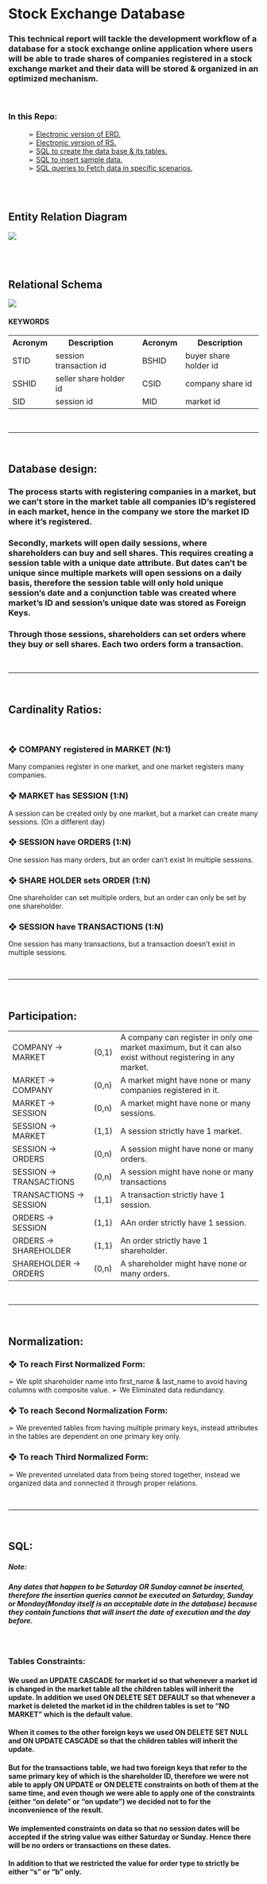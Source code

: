 # Stock Exchange Database

### This technical report will tackle the development workflow of a database for a stock exchange online application where users will be able to trade shares of companies registered in a stock exchange market and their data will be stored & organized in an optimized mechanism.

<br>

### In this Repo:

<dd>➢ <a href="stock_exchangeERD.erdplus">Electronic version of ERD.</a></dd>
<dd>➢ <a href="stock_exchangeRS.erdplus">Electronic version of RS.</a></dd>
<dd>➢ <a href="tables_creation.sql">SQL to create the data base & its tables.</a></dd>
<dd>➢ <a href="data_insertion.sql">SQL to insert sample data.</a></dd>
<dd>➢ <a href="queries.sql">SQL queries to Fetch data in specific scenarios.</a></dd>

<!-- ///////////////////////////////////////////////////////////////////////////////////// -->

<BR><BR>

<!-- ///////////////////////////////////////////////////////////////////////////////////// -->

## Entity Relation Diagram

<img src="assets/entity_relation_diagram_img.png">

<BR><BR>

## Relational Schema

<img src="assets/relational_schema_img.png">

#### KEYWORDS

<table>
  <tr>
    <th>Acronym</th>
    <th>Description</th>
    <th></th>
    <th>Acronym</th>
    <th>Description</th>
  </tr>
  <tr>
    <td>STID</td>
    <td>session transaction id </td>
    <td></td>
    <td>BSHID</td>
    <td>buyer share holder id</td>
  </tr>
  <tr>
    <td>SSHID</td>
    <td>seller share holder id</td>
    <td></td>
    <td>CSID</td>
    <td>company share id</td>
  </tr>
  <tr>
    <td>SID</td>
    <td>session id</td>
    <td></td>
    <td>MID</td>
    <td>market id</td>
  </tr>
  
</table>

<BR>
<!-- ///////////////////////////////////////////////////////////////////////////////////// -->
<hr>
<BR>

## Database design:

### The process starts with registering companies in a market, but we can’t store in the market table all companies ID’s registered in each market, hence in the company we store the market ID where it’s registered.

### Secondly, markets will open daily sessions, where shareholders can buy and sell shares. This requires creating a session table with a unique date attribute. But dates can’t be unique since multiple markets will open sessions on a daily basis, therefore the session table will only hold unique session’s date and a conjunction table was created where market’s ID and session’s unique date was stored as Foreign Keys.

### Through those sessions, shareholders can set orders where they buy or sell shares. Each two orders form a transaction.

<BR>
<!-- ///////////////////////////////////////////////////////////////////////////////////// -->
<hr>
<BR>

## Cardinality Ratios:

<br>

### ❖ COMPANY registered in MARKET (N:1)

Many companies register in one market, and one market registers many companies.

### ❖ MARKET has SESSION (1:N)

A session can be created only by one market, but a market can create many sessions. (On a different day)

### ❖ SESSION have ORDERS (1:N)

One session has many orders, but an order can’t exist In multiple sessions.

### ❖ SHARE HOLDER sets ORDER (1:N)

One shareholder can set multiple orders, but an order can only be set by one shareholder.

### ❖ SESSION have TRANSACTIONS (1:N)

One session has many transactions, but a transaction doesn’t exist in multiple sessions.

<BR>
<!-- ///////////////////////////////////////////////////////////////////////////////////// -->
<hr>
<BR>

## Participation:

<table>

  <tr>
    <td>COMPANY → MARKET</td>
    <td>(0,1)</td>
    <td>A company can register in only one market maximum, but it can also exist without registering in any market.</td>
  </tr>

  <tr>
    <td>MARKET → COMPANY</td>
    <td>(0,n)</td>
    <td>A market might have none or many companies registered in it.</td>
  </tr>

  <tr>
    <td>MARKET → SESSION</td>
    <td>(0,n)</td>
    <td>A market might have none or many sessions.</td>
  </tr>

  <tr>
    <td>SESSION →  MARKET</td>
    <td>(1,1)</td>
    <td>A session strictly have 1 market.</td>
  </tr>

  <tr>
    <td>SESSION →  ORDERS</td>
    <td>(0,n)</td>
    <td>A session might have none or many orders.</td>
  </tr>

  <tr>
    <td>SESSION →  TRANSACTIONS</td>
    <td>(0,n)</td>
    <td>A session might have none or many transactions</td>
  </tr>

  <tr>
    <td>TRANSACTIONS  → SESSION</td>
    <td>(1,1)</td>
    <td>A transaction strictly have 1 session.</td>
  </tr>

  <tr>
    <td>ORDERS  → SESSION</td>
    <td>(1,1)</td>
    <td>AAn order strictly have 1 session.</td>
  </tr>

  <tr>
    <td>ORDERS  → SHAREHOLDER</td>
    <td>(1,1)</td>
    <td>An order strictly have 1 shareholder.</td>
  </tr>

  <tr>
    <td>SHAREHOLDER  → ORDERS</td>
    <td>(0,n)</td>
    <td>A shareholder might have none or many orders.</td>
  </tr>
  
</table>

<BR>
<!-- ///////////////////////////////////////////////////////////////////////////////////// -->
<hr>
<BR>

## Normalization:

### ❖ To reach First Normalized Form:

➢ We split shareholder name into first_name & last_name to avoid having columns with composite value.
➢ We Eliminated data redundancy.

### ❖ To reach Second Normalization Form:

➢ We prevented tables from having multiple primary keys, instead attributes in the tables are dependent on one primary key only.

### ❖ To reach Third Normalized Form:

➢ We prevented unrelated data from being stored together, instead we organized data and connected it through proper relations.

<BR>
<!-- ///////////////////////////////////////////////////////////////////////////////////// -->
<hr>
<BR>

## SQL:

##### Note:

##### Any dates that happen to be Saturday OR Sunday cannot be inserted, therefore the insertion queries cannot be executed on Saturday, Sunday or Monday(Monday itself is an acceptable date in the database) because they contain functions that will insert the date of execution and the day before.

<br>

### Tables Constraints:

#### We used an UPDATE CASCADE for market id so that whenever a market id is changed in the market table all the children tables will inherit the update. In addition we used ON DELETE SET DEFAULT so that whenever a market is deleted the market id in the children tables is set to “NO MARKET” which is the default value.

#### When it comes to the other foreign keys we used ON DELETE SET NULL and ON UPDATE CASCADE so that the children tables will inherit the update.

#### But for the transactions table, we had two foreign keys that refer to the same primary key of which is the shareholder ID, therefore we were not able to apply ON UPDATE or ON DELETE constraints on both of them at the same time, and even though we were able to apply one of the constraints (either “on delete” or “on update”) we decided not to for the inconvenience of the result.

#### We implemented constraints on data so that no session dates will be accepted if the string value was either Saturday or Sunday. Hence there will be no orders or transactions on these dates.

#### In addition to that we restricted the value for order type to strictly be either “s” or “b” only.
